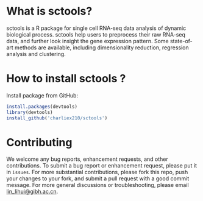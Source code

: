# What is sctools?
sctools is a R package for single cell RNA-seq data analysis of dynamic biological process. sctools help users to preprocess their raw RNA-seq data, and further look insight the gene expression pattern. Some state-of-art methods are available, including dimensionality reduction, regression analysis and clustering.

# How to install sctools ?
Install package from GitHub:
```R
install.packages(devtools)
library(devtools)
install_github('charliex210/sctools')
```
# Contributing
We welcome any bug reports, enhancement requests, and other contributions. To submit a bug report or enhancement request, please put it in `issues`. For more substantial contributions, please fork this repo, push your changes to your fork, and submit a pull request with a good commit message. For more general discussions or troubleshooting, please email <lin_lihui@gibh.ac.cn>.
